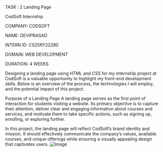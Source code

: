 TASK : 2 Landing Page

CodSoft Internship

COMPANY: CODSOFT

NAME: DEVIPRASAD

INTERN ID: CS25RY22280

DOMAIN: WEB DEVELOPMENT

DURATION: 4 WEEKS

Designing a landing page using HTML and CSS for my internship project at CodSoft is a valuable opportunity to highlight my front-end development skills. Below is an overview of the process, the technologies I will employ, and the potential impact of this project.

Purpose of a Landing Page A landing page serves as the first point of interaction for students visiting a website. Its primary objective is to capture their attention, deliver clear and engaging information about courses and services, and motivate them to take specific actions, such as signing up, enrolling, or exploring further.

In this project, the landing page will reflect CodSoft’s brand identity and mission. It should effectively communicate the company’s values, available courses, and unique offerings while ensuring a visually appealing design that captivates users.
![Image](https://github.com/user-attachments/assets/b9305492-df43-4e24-bb7a-41314601f3a5)
